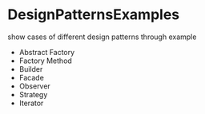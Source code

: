 # DesignPatternsExamples

show cases of different design patterns through example

* Abstract Factory
* Factory Method
* Builder 
* Facade
* Observer
* Strategy
* Iterator
